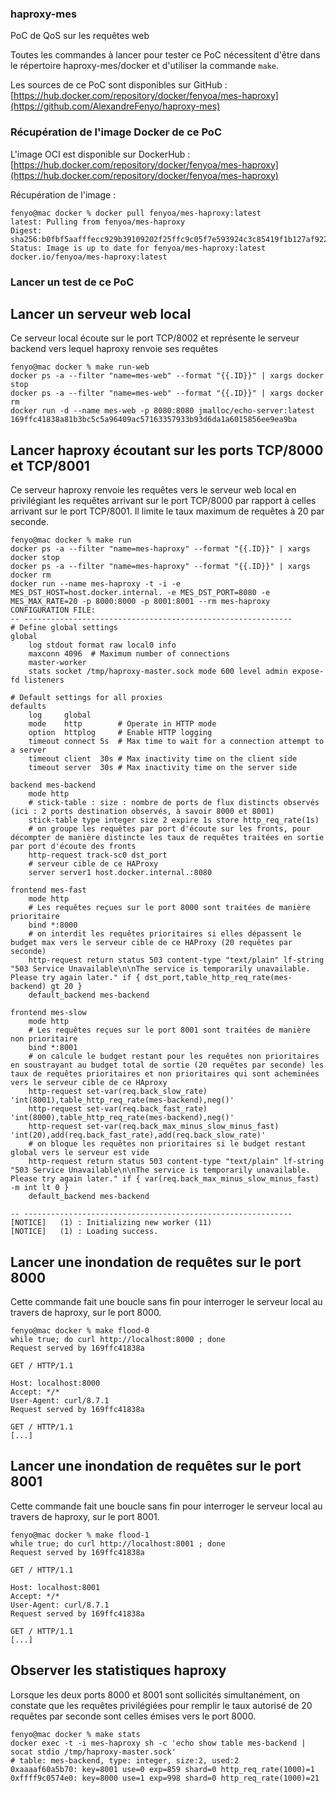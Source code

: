 
### haproxy-mes
PoC de QoS sur les requêtes web

Toutes les commandes à lancer pour tester ce PoC nécessitent d'être dans le répertoire haproxy-mes/docker et d'utiliser la commande `make`.

Les sources de ce PoC sont disponibles sur GitHub : [https://hub.docker.com/repository/docker/fenyoa/mes-haproxy](https://github.com/AlexandreFenyo/haproxy-mes)

### Récupération de l'image Docker de ce PoC
L'image OCI est disponible sur DockerHub : [https://hub.docker.com/repository/docker/fenyoa/mes-haproxy](https://hub.docker.com/repository/docker/fenyoa/mes-haproxy)

Récupération de l'image :
```
fenyo@mac docker % docker pull fenyoa/mes-haproxy:latest
latest: Pulling from fenyoa/mes-haproxy
Digest: sha256:b0fbf5aafffecc929b39109202f25ffc9c05f7e593924c3c85419f1b127af922
Status: Image is up to date for fenyoa/mes-haproxy:latest
docker.io/fenyoa/mes-haproxy:latest
```

### Lancer un test de ce PoC
## Lancer un serveur web local
Ce serveur local écoute sur le port TCP/8002 et représente le serveur backend vers lequel haproxy renvoie ses requêtes
```
fenyo@mac docker % make run-web    
docker ps -a --filter "name=mes-web" --format "{{.ID}}" | xargs docker stop
docker ps -a --filter "name=mes-web" --format "{{.ID}}" | xargs docker rm
docker run -d --name mes-web -p 8080:8080 jmalloc/echo-server:latest
169ffc41838a81b3bc5c5a96409ac57163357933b93d6da1a6015856ee9ea9ba
```
## Lancer haproxy écoutant sur les ports TCP/8000 et TCP/8001
Ce serveur haproxy renvoie les requêtes vers le serveur web local en privilégiant les requêtes arrivant sur le port TCP/8000 par rapport à celles arrivant sur le port TCP/8001. Il limite le taux maximum de requêtes à 20 par seconde.
```
fenyo@mac docker % make run
docker ps -a --filter "name=mes-haproxy" --format "{{.ID}}" | xargs docker stop
docker ps -a --filter "name=mes-haproxy" --format "{{.ID}}" | xargs docker rm
docker run --name mes-haproxy -t -i -e MES_DST_HOST=host.docker.internal. -e MES_DST_PORT=8080 -e MES_MAX_RATE=20 -p 8000:8000 -p 8001:8001 --rm mes-haproxy
CONFIGURATION FILE:
-- ------------------------------------------------------------
# Define global settings
global
    log stdout format raw local0 info
    maxconn 4096  # Maximum number of connections
    master-worker
    stats socket /tmp/haproxy-master.sock mode 600 level admin expose-fd listeners

# Default settings for all proxies
defaults
    log     global
    mode    http        # Operate in HTTP mode
    option  httplog     # Enable HTTP logging
    timeout connect 5s  # Max time to wait for a connection attempt to a server
    timeout client  30s # Max inactivity time on the client side
    timeout server  30s # Max inactivity time on the server side

backend mes-backend
    mode http
    # stick-table : size : nombre de ports de flux distincts observés (ici : 2 ports destination observés, à savoir 8000 et 8001)
    stick-table type integer size 2 expire 1s store http_req_rate(1s)
    # on groupe les requêtes par port d'écoute sur les fronts, pour décompter de manière distincte les taux de requêtes traitées en sortie par port d'écoute des fronts
    http-request track-sc0 dst_port
    # serveur cible de ce HAProxy
    server server1 host.docker.internal.:8080 
 
frontend mes-fast
    mode http
    # Les requêtes reçues sur le port 8000 sont traitées de manière prioritaire
    bind *:8000
    # on interdit les requêtes prioritaires si elles dépassent le budget max vers le serveur cible de ce HAProxy (20 requêtes par seconde)
    http-request return status 503 content-type "text/plain" lf-string "503 Service Unavailable\n\nThe service is temporarily unavailable. Please try again later." if { dst_port,table_http_req_rate(mes-backend) gt 20 }
    default_backend mes-backend
 
frontend mes-slow
    mode http
    # Les requêtes reçues sur le port 8001 sont traitées de manière non prioritaire
    bind *:8001
    # on calcule le budget restant pour les requêtes non prioritaires en soustrayant au budget total de sortie (20 requêtes par seconde) les taux de requêtes prioritaires et non prioritaires qui sont acheminées vers le serveur cible de ce HAproxy
    http-request set-var(req.back_slow_rate) 'int(8001),table_http_req_rate(mes-backend),neg()'
    http-request set-var(req.back_fast_rate) 'int(8000),table_http_req_rate(mes-backend),neg()'
    http-request set-var(req.back_max_minus_slow_minus_fast) 'int(20),add(req.back_fast_rate),add(req.back_slow_rate)'
    # on bloque les requêtes non prioritaires si le budget restant global vers le serveur est vide
    http-request return status 503 content-type "text/plain" lf-string "503 Service Unavailable\n\nThe service is temporarily unavailable. Please try again later." if { var(req.back_max_minus_slow_minus_fast) -m int lt 0 }
    default_backend mes-backend

-- ------------------------------------------------------------
[NOTICE]   (1) : Initializing new worker (11)
[NOTICE]   (1) : Loading success.
```

## Lancer une inondation de requêtes sur le port 8000
Cette commande fait une boucle sans fin pour interroger le serveur local au travers de haproxy, sur le port 8000.

```
fenyo@mac docker % make flood-0
while true; do curl http://localhost:8000 ; done
Request served by 169ffc41838a

GET / HTTP/1.1

Host: localhost:8000
Accept: */*
User-Agent: curl/8.7.1
Request served by 169ffc41838a

GET / HTTP/1.1
[...]
```

## Lancer une inondation de requêtes sur le port 8001
Cette commande fait une boucle sans fin pour interroger le serveur local au travers de haproxy, sur le port 8001.

```
fenyo@mac docker % make flood-1
while true; do curl http://localhost:8001 ; done
Request served by 169ffc41838a

GET / HTTP/1.1

Host: localhost:8001
Accept: */*
User-Agent: curl/8.7.1
Request served by 169ffc41838a

GET / HTTP/1.1
[...]
```

## Observer les statistiques haproxy
Lorsque les deux ports 8000 et 8001 sont sollicités simultanément, on constate que les requêtes privilégiées pour remplir le taux autorisé de 20 requêtes par seconde sont celles émises vers le port 8000.

```
fenyo@mac docker % make stats
docker exec -t -i mes-haproxy sh -c 'echo show table mes-backend | socat stdio /tmp/haproxy-master.sock'
# table: mes-backend, type: integer, size:2, used:2
0xaaaaf60a5b70: key=8001 use=0 exp=859 shard=0 http_req_rate(1000)=1
0xffff9c0574e0: key=8000 use=1 exp=998 shard=0 http_req_rate(1000)=21
```


